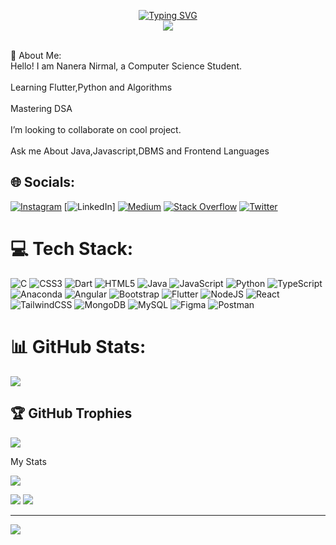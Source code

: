 <p align="center">
<a href="https://github.com/NirmalHNanera">
    <img src="https://readme-typing-svg.demolab.com?font=Georgia&size=18&duration=2000&pause=100&multiline=true&width=500&height=80&lines=Nirmal+Nanera;Backend+Developer+%7C+B.Tech+Student+%7C+Passionate;Data+Structure+%7C+Algorithm+%7C+Python" alt="Typing SVG" />
</a>
<br>
<a href="https://github.com/NirmalHNanera">
    <img src="https://github-stats-alpha.vercel.app/api?username=NirmalHNanera&cc=22272e&tc=37BCF6&ic=fff&bc=0000">
</a>
    </p>
<br>
💫 About Me:
<br>
Hello! I am Nanera Nirmal, a Computer Science Student.<br><br>Learning Flutter,Python and Algorithms<br><br>Mastering DSA<br><br>I’m looking to collaborate on cool project.<br><br>Ask me About Java,Javascript,DBMS and Frontend Languages<br>


## 🌐 Socials:
[![Instagram](https://img.shields.io/badge/Instagram-%23E4405F.svg?logo=Instagram&logoColor=white)](https://instagram.com/_mejustNirmal_) [![LinkedIn](https://img.shields.io/badge/LinkedIn-%230077B5.svg?logo=linkedin&logoColor=white)] [![Medium](https://img.shields.io/badge/Medium-12100E?logo=medium&logoColor=white)](https://medium.com/@NaneraNirmal) [![Stack Overflow](https://img.shields.io/badge/-Stackoverflow-FE7A16?logo=stack-overflow&logoColor=white)](https://stackoverflow.com/users/19352739) [![Twitter](https://img.shields.io/badge/Twitter-%231DA1F2.svg?logo=Twitter&logoColor=white)](https://twitter.com/@Nanera_Nirmal_) 

# 💻 Tech Stack:
![C](https://img.shields.io/badge/c-%2300599C.svg?style=plastic&logo=c&logoColor=white) ![CSS3](https://img.shields.io/badge/css3-%231572B6.svg?style=plastic&logo=css3&logoColor=white) ![Dart](https://img.shields.io/badge/dart-%230175C2.svg?style=plastic&logo=dart&logoColor=white) ![HTML5](https://img.shields.io/badge/html5-%23E34F26.svg?style=plastic&logo=html5&logoColor=white) ![Java](https://img.shields.io/badge/java-%23ED8B00.svg?style=plastic&logo=java&logoColor=white) ![JavaScript](https://img.shields.io/badge/javascript-%23323330.svg?style=plastic&logo=javascript&logoColor=%23F7DF1E) ![Python](https://img.shields.io/badge/python-3670A0?style=plastic&logo=python&logoColor=ffdd54) ![TypeScript](https://img.shields.io/badge/typescript-%23007ACC.svg?style=plastic&logo=typescript&logoColor=white) ![Anaconda](https://img.shields.io/badge/Anaconda-%2344A833.svg?style=plastic&logo=anaconda&logoColor=white) ![Angular](https://img.shields.io/badge/angular-%23DD0031.svg?style=plastic&logo=angular&logoColor=white) ![Bootstrap](https://img.shields.io/badge/bootstrap-%23563D7C.svg?style=plastic&logo=bootstrap&logoColor=white) ![Flutter](https://img.shields.io/badge/Flutter-%2302569B.svg?style=plastic&logo=Flutter&logoColor=white) ![NodeJS](https://img.shields.io/badge/node.js-6DA55F?style=plastic&logo=node.js&logoColor=white) ![React](https://img.shields.io/badge/react-%2320232a.svg?style=plastic&logo=react&logoColor=%2361DAFB) ![TailwindCSS](https://img.shields.io/badge/tailwindcss-%2338B2AC.svg?style=plastic&logo=tailwind-css&logoColor=white) ![MongoDB](https://img.shields.io/badge/MongoDB-%234ea94b.svg?style=plastic&logo=mongodb&logoColor=white) ![MySQL](https://img.shields.io/badge/mysql-%2300f.svg?style=plastic&logo=mysql&logoColor=white) 	![Figma](https://img.shields.io/badge/figma-%23F24E1E.svg?style=plastic&logo=figma&logoColor=white) ![Postman](https://img.shields.io/badge/Postman-FF6C37?style=plastic&logo=postman&logoColor=white)
# 📊 GitHub Stats:
<!-- ![](https://github-readme-stats.vercel.app/api?username=NirmalHNanera&theme=tokyonight&hide_border=false&include_all_commits=false&count_private=false)<br/> -->
![](https://github-readme-streak-stats.herokuapp.com/?user=NirmalHNanera&theme=tokyonight&hide_border=false)<br/>
<!-- ![](https://github-readme-stats.vercel.app/api/top-langs/?username=NirmalHNanera&theme=tokyonight&hide_border=false&include_all_commits=false&count_private=false&layout=compact) -->

## 🏆 GitHub Trophies
![](https://github-profile-trophy.vercel.app/?username=NirmalHNanera&theme=tokyonight&no-frame=false&no-bg=false&margin-w=4)

<!-- ## 🐦 Latest Tweet
[![](https://gtce.itsvg.in/api?username=@Nanera_Nirmal_)](https://github.com/VishwaGauravIn/github-twitter-card-embed) -->

My Stats

![](http://github-profile-summary-cards.vercel.app/api/cards/profile-details?username=NirmalHNanera&theme=dracula) 

![](http://github-profile-summary-cards.vercel.app/api/cards/repos-per-language?username=NirmalHNanera&theme=dracula) 
![](http://github-profile-summary-cards.vercel.app/api/cards/most-commit-language?username=NirmalHNanera&theme=dracula)

---
[![](https://visitcount.itsvg.in/api?id=NirmalHNanera&icon=0&color=0)](https://visitcount.itsvg.in)

<!-- Proudly created with GPRM ( https://gprm.itsvg.in ) -->
